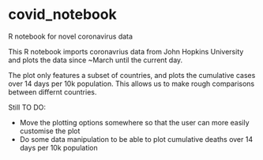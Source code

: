 # covid_notebook
R notebook for novel coronavirus data

This R notebook imports coronavrius data from John Hopkins University and plots the data since ~March until the current day.

The plot only features a subset of countries, and plots the cumulative cases over 14 days per 10k population. 
This allows us to make rough comparisons between differnt countries.

Still TO DO:
 - Move the plotting options somewhere so that the user can more easily customise the plot
 - Do some data manipulation to be able to plot cumulative deaths over 14 days per 10k population
